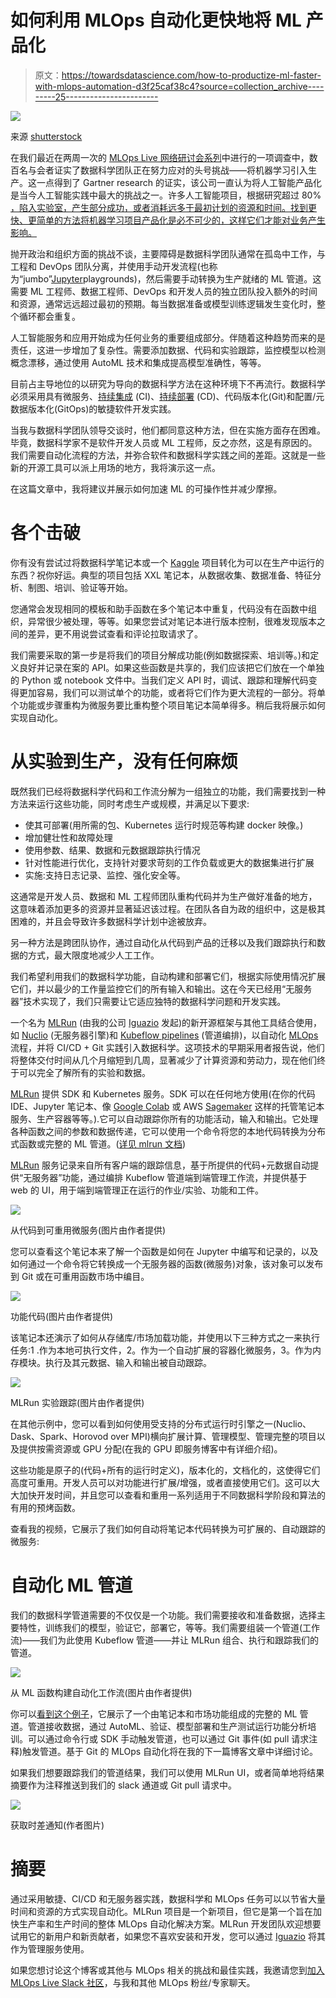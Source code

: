 # 如何利用 MLOps 自动化更快地将 ML 产品化

> 原文：<https://towardsdatascience.com/how-to-productize-ml-faster-with-mlops-automation-d3f25caf38c4?source=collection_archive---------25----------------------->

![](img/176a0ecf9d502a9ae974c152378656da.png)

来源 [shutterstock](https://www.shutterstock.com/image-photo/concept-devops-illustrates-software-delivery-automation-1418438333)

在我们最近在两周一次的 [MLOps Live 网络研讨会系列](http://www.iguazio.com/mlops#live)中进行的一项调查中，数百名与会者证实了数据科学团队正在努力应对的头号挑战——将机器学习引入生产。这一点得到了 Gartner research 的证实，该公司一直认为将人工智能产品化是当今人工智能实践中最大的挑战之一。许多人工智能项目，根据研究超过 80% [，陷入实验室，产生部分成功，或者消耗远多于最初计划的资源和时间。找到更快、更简单的方法将机器学习项目产品化是必不可少的，这样它们才能对业务产生影响。](https://venturebeat.com/2019/07/19/why-do-87-of-data-science-projects-never-make-it-into-production/)

抛开政治和组织方面的挑战不谈，主要障碍是数据科学团队通常在孤岛中工作，与工程和 DevOps 团队分离，并使用手动开发流程(也称为“jumbo”[Jupyter](https://jupyter.org/)playgrounds)，然后需要手动转换为生产就绪的 ML 管道。这需要 ML 工程师、数据工程师、DevOps 和开发人员的独立团队投入额外的时间和资源，通常远远超过最初的预期。每当数据准备或模型训练逻辑发生变化时，整个循环都会重复。

人工智能服务和应用开始成为任何业务的重要组成部分。伴随着这种趋势而来的是责任，这进一步增加了复杂性。需要添加数据、代码和实验跟踪，监控模型以检测概念漂移，通过使用 AutoML 技术和集成提高模型准确性，等等。

目前占主导地位的以研究为导向的数据科学方法在这种环境下不再流行。数据科学必须采用具有微服务、[持续集成](https://en.wikipedia.org/wiki/Continuous_integration) (CI)、[持续部署](https://en.wikipedia.org/wiki/Continuous_deployment) (CD)、代码版本化(Git)和配置/元数据版本化(GitOps)的敏捷软件开发实践。

当我与数据科学团队领导交谈时，他们都同意这种方法，但在实施方面存在困难。毕竟，数据科学家不是软件开发人员或 ML 工程师，反之亦然，这是有原因的。我们需要自动化流程的方法，并弥合软件和数据科学实践之间的差距。这就是一些新的开源工具可以派上用场的地方，我将演示这一点。

在这篇文章中，我将建议并展示如何加速 ML 的可操作性并减少摩擦。

# 各个击破

你有没有尝试过将数据科学笔记本或一个 [Kaggle](https://www.kaggle.com/) 项目转化为可以在生产中运行的东西？祝你好运。典型的项目包括 XXL 笔记本，从数据收集、数据准备、特征分析、制图、培训、验证等开始。

您通常会发现相同的模板和助手函数在多个笔记本中重复，代码没有在函数中组织，异常很少被处理，等等。如果您尝试对笔记本进行版本控制，很难发现版本之间的差异，更不用说尝试查看和评论拉取请求了。

我们需要采取的第一步是将我们的项目分解成功能(例如数据探索、培训等。)和定义良好并记录在案的 API。如果这些函数是共享的，我们应该把它们放在一个单独的 Python 或 notebook 文件中。当我们定义 API 时，调试、跟踪和理解代码变得更加容易，我们可以测试单个的功能，或者将它们作为更大流程的一部分。将单个功能或步骤重构为微服务要比重构整个项目笔记本简单得多。稍后我将展示如何实现自动化。

# 从实验到生产，没有任何麻烦

既然我们已经将数据科学代码和工作流分解为一组独立的功能，我们需要找到一种方法来运行这些功能，同时考虑生产或规模，并满足以下要求:

*   使其可部署(用所需的包、Kubernetes 运行时规范等构建 docker 映像。)
*   增加健壮性和故障处理
*   使用参数、结果、数据和元数据跟踪执行情况
*   针对性能进行优化，支持针对要求苛刻的工作负载或更大的数据集进行扩展
*   实施:支持日志记录、监控、强化安全等。

这通常是开发人员、数据和 ML 工程师团队重构代码并为生产做好准备的地方，这意味着添加更多的资源并显著延迟该过程。在团队各自为政的组织中，这是极其困难的，并且会导致许多数据科学计划中途被放弃。

另一种方法是跨团队协作，通过自动化从代码到产品的迁移以及我们跟踪执行和数据的方式，最大限度地减少人工工作。

我们希望利用我们的数据科学功能，自动构建和部署它们，根据实际使用情况扩展它们，并以最少的工作量监控它们的所有输入和输出。这在今天已经用“无服务器”技术实现了，我们只需要让它适应独特的数据科学问题和开发实践。

一个名为 [MLRun](https://github.com/mlrun/mlrun) (由我的公司 [Iguazio](https://www.iguazio.com/) 发起)的新开源框架与其他工具结合使用，如 [Nuclio](https://nuclio.io/) (无服务器引擎)和 [Kubeflow pipelines](https://github.com/kubeflow/pipelines) (管道编排)，以自动化 [MLOps](https://en.wikipedia.org/wiki/MLOps) 流程，并将 CI/CD + Git 实践引入数据科学。这项技术的早期采用者报告说，他们将整体交付时间从几个月缩短到几周，显著减少了计算资源和劳动力，现在他们终于可以完全了解所有的实验和数据。

[MLRun](https://github.com/mlrun/mlrun) 提供 SDK 和 Kubernetes 服务。SDK 可以在任何地方使用(在你的代码 IDE、Jupyter 笔记本、像 [Google Colab](https://colab.research.google.com/) 或 AWS [Sagemaker](https://aws.amazon.com/sagemaker/) 这样的托管笔记本服务、生产容器等等。).它可以自动跟踪你所有的功能活动，输入和输出。它处理各种函数之间的参数和数据传递，它可以使用一个命令将您的本地代码转换为分布式函数或完整的 ML 管道。([详见 mlrun 文档](https://mlrun.readthedocs.io/en/latest/))

[MLRun](https://github.com/mlrun/mlrun) 服务记录来自所有客户端的跟踪信息，基于所提供的代码+元数据自动提供“无服务器”功能，通过编排 Kubeflow 管道端到端管理工作流，并提供基于 web 的 UI，用于端到端管理正在运行的作业/实验、功能和工件。

![](img/464cc5ef59b4b87b8a2975bc092ceb95.png)

从代码到可重用微服务(图片由作者提供)

您可以查看这个笔记本来了解一个函数是如何在 Jupyter 中编写和记录的，以及如何通过一个命令将它转换成一个无服务器的函数(微服务)对象，该对象可以发布到 Git 或在可重用函数市场中编目。

![](img/9bc092c50c8c5c821e7a72137bbacfa4.png)

功能代码(图片由作者提供)

该笔记本还演示了如何从存储库/市场加载功能，并使用以下三种方式之一来执行任务:1 .作为本地可执行文件，2。作为一个自动扩展的容器化微服务，3。作为内存模块。执行及其元数据、输入和输出被自动跟踪。

![](img/e1c83c71d5bf7058fdd37662b0b5d519.png)

MLRun 实验跟踪(图片由作者提供)

在其他示例中，您可以看到如何使用受支持的分布式运行时引擎之一(Nuclio、Dask、Spark、Horovod over MPI)横向扩展计算、管理模型、管理完整的项目以及提供按需资源或 GPU 分配(在我的 GPU 即服务博客中有详细介绍)。

这些功能是原子的(代码+所有的运行时定义)，版本化的，文档化的，这使得它们高度可重用。开发人员可以对功能进行扩展/增强，或者直接使用它们。这可以大大加快开发时间，并且您可以查看和重用一系列适用于不同数据科学阶段和算法的有用的预烤函数。

查看我的视频，它展示了我们如何自动将笔记本代码转换为可扩展的、自动跟踪的微服务:

# 自动化 ML 管道

我们的数据科学管道需要的不仅仅是一个功能。我们需要接收和准备数据，选择主要特性，训练我们的模型，验证它，部署它，等等。我们需要组装一个管道(工作流)——我们为此使用 Kubeflow 管道——并让 MLRun 组合、执行和跟踪我们的管道。

![](img/df6cbc7aa5336eaf2337dd4f2d5c6547.png)

从 ML 函数构建自动化工作流(图片由作者提供)

你可以[看到这个例子](https://github.com/mlrun/demo-github-actions)，它展示了一个由笔记本和市场功能组成的完整的 ML 管道。管道接收数据，通过 AutoML、验证、模型部署和生产测试运行功能分析培训。可以通过命令行或 SDK 手动触发管道，也可以通过 Git 事件(如 pull 请求注释)触发管道。基于 Git 的 MLOps 自动化将在我的下一篇博客文章中详细讨论。

如果我们想要跟踪我们的管道结果，我们可以使用 MLRun UI，或者简单地将结果摘要作为注释推送到我们的 slack 通道或 Git pull 请求中。

![](img/36fd63d403c75d0fa52d89765cbf7ff9.png)

获取时差通知(作者图片)

# 摘要

通过采用敏捷、CI/CD 和无服务器实践，数据科学和 MLOps 任务可以以节省大量时间和资源的方式实现自动化。MLRun 项目是一个新项目，但它是第一个旨在加快生产率和生产时间的整体 MLOps 自动化解决方案。MLRun 开发团队欢迎想要试用它的新用户和新贡献者，如果您不喜欢安装和开发，您可以通过 [Iguazio](https://www.iguazio.com/) 将其作为管理服务使用。

如果您想讨论这个博客或其他与 MLOps 相关的挑战和最佳实践，我邀请您到[加入 MLOps Live Slack 社区](https://join.slack.com/t/mlopslive/shared_invite/zt-er5oclrl-BK_xTJYAt5M0pRNFaKDpWw)，与我和其他 MLOps 粉丝/专家聊天。